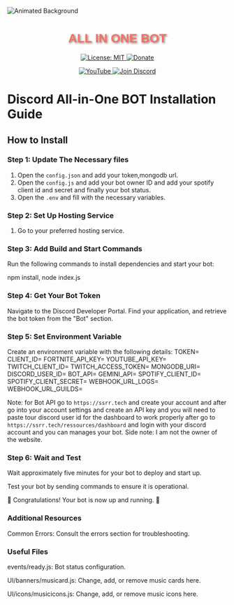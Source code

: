 ![Animated Background](https://i.imgur.com/ECZKmlO.gif)

<h1 align="center" style="font-family: Arial, sans-serif; color: #FF6F61; text-shadow: 2px 2px 4px rgba(0,0,0,0.5);">
  ALL IN ONE BOT
</h1>

<p align="center">
  <a href="https://opensource.org/licenses/MIT">
    <img src="https://img.shields.io/badge/License-MIT-blue?style=flat-square&logo=opensource"
      alt="License: MIT" />
  </a>

  <a href="https://www.paypal.me/@GlaceYT">
    <img src="https://img.shields.io/badge/Donate-PayPal-0079C1?style=flat-square&logo=paypal"
      alt="Donate" />
  </a>
</p>

<p align="center">
  <a href="https://www.youtube.com/channel/@GlaceYT">
    <img src="https://img.shields.io/badge/YouTube-Subscribe-red?style=flat-square&logo=youtube"
      alt="YouTube" />
  </a>

  <a href="https://discord.gg/a7r25Cz2UD">
    <img src="https://img.shields.io/badge/Discord-Join-blue?style=flat-square&logo=discord"
      alt="Join Discord" />
  </a>


# Discord All-in-One BOT Installation Guide

## How to Install

### Step 1: Update The Necessary files

1. Open the `config.json` and add your token,mongodb url.
2. Open the `config.js` and add your bot owner ID and add your spotify client id and secret and finally your bot status.
3. Open the `.env` and fill with the necessary variables.


### Step 2: Set Up Hosting Service

1. Go to your preferred hosting service.


### Step 3: Add Build and Start Commands
 Run the following commands to install dependencies and start your bot:

   npm install, 
   node index.js

### Step 4: Get Your Bot Token
Navigate to the Discord Developer Portal.
Find your application, and retrieve the bot token from the "Bot" section.

### Step 5: Set Environment Variable
Create an environment variable with the following details:
TOKEN=
CLIENT_ID=
FORTNITE_API_KEY=
YOUTUBE_API_KEY=
TWITCH_CLIENT_ID=
TWITCH_ACCESS_TOKEN=
MONGODB_URI=
DISCORD_USER_ID=
BOT_API=
GEMINI_API=
SPOTIFY_CLIENT_ID=
SPOTIFY_CLIENT_SECRET=
WEBHOOK_URL_LOGS=
WEBHOOK_URL_GUILDS=

Note: for Bot API go to `https://ssrr.tech` and create your account and after go into your account settings and create an API key and you will need to paste tour discord user id for the dashboard to work properly after go to `https://ssrr.tech/ressources/dashboard` and login with your discord account and you can manages your bot.
Side note: I am not the owner of the website.
### Step 6: Wait and Test
Wait approximately five minutes for your bot to deploy and start up.

Test your bot by sending commands to ensure it is operational.

🎉 Congratulations! Your bot is now up and running. 🥳

### Additional Resources
Common Errors: Consult the errors section for troubleshooting.

### Useful Files

events/ready.js: Bot status configuration.

UI/banners/musicard.js: Change, add, or remove music cards here.

UI/icons/musicicons.js: Change, add, or remove music icons here.
